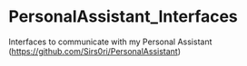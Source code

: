 # PersonalAssistant_Interfaces
Interfaces to communicate with my Personal Assistant (https://github.com/Sirs0ri/PersonalAssistant)
